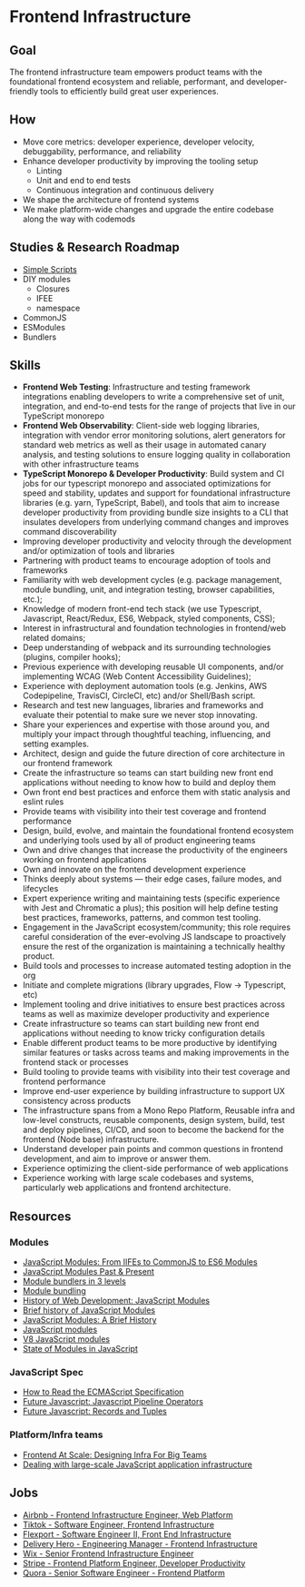 # Frontend Infrastructure

## Goal

The frontend infrastructure team empowers product teams with the foundational frontend ecosystem and reliable, performant, and developer-friendly tools to efficiently build great user experiences.

## How

- Move core metrics: developer experience, developer velocity, debuggability, performance, and reliability
- Enhance developer productivity by improving the tooling setup
  - Linting
  - Unit and end to end tests
  - Continuous integration and continuous delivery
- We shape the architecture of frontend systems
- We make platform-wide changes and upgrade the entire codebase along the way with codemods

## Studies & Research Roadmap

- [Simple Scripts](simple)
- DIY modules
  - Closures
  - IFEE
  - namespace
- CommonJS
- ESModules
- Bundlers

## Skills

- **Frontend Web Testing**: Infrastructure and testing framework integrations enabling developers to write a comprehensive set of unit, integration, and end-to-end tests for the range of projects that live in our TypeScript monorepo
- **Frontend Web Observability**: Client-side web logging libraries, integration with vendor error monitoring solutions, alert generators for standard web metrics as well as their usage in automated canary analysis, and testing solutions to ensure logging quality in collaboration with other infrastructure teams
- **TypeScript Monorepo & Developer Productivity**: Build system and CI jobs for our typescript monorepo and associated optimizations for speed and stability, updates and support for foundational infrastructure libraries (e.g. yarn, TypeScript, Babel), and tools that aim to increase developer productivity from providing bundle size insights to a CLI that insulates developers from underlying command changes and improves command discoverability
- Improving developer productivity and velocity through the development and/or optimization of tools and libraries
- Partnering with product teams to encourage adoption of tools and frameworks
- Familiarity with web development cycles (e.g. package management, module bundling, unit, and integration testing, browser capabilities, etc.);
- Knowledge of modern front-end tech stack (we use Typescript, Javascript, React/Redux, ES6, Webpack, styled components, CSS);
- Interest in infrastructural and foundation technologies in frontend/web related domains;
- Deep understanding of webpack and its surrounding technologies (plugins, compiler hooks);
- Previous experience with developing reusable UI components, and/or implementing WCAG (Web Content Accessibility Guidelines);
- Experience with deployment automation tools (e.g. Jenkins, AWS Codepipeline, TravisCI, CircleCI, etc) and/or Shell/Bash script.
- Research and test new languages, libraries and frameworks and evaluate their potential to make sure we never stop innovating.
- Share your experiences and expertise with those around you, and multiply your impact through thoughtful teaching, influencing, and setting examples.
- Architect, design and guide the future direction of core architecture in our frontend framework
- Create the infrastructure so teams can start building new front end applications without needing to know how to build and deploy them
- Own front end best practices and enforce them with static analysis and eslint rules
- Provide teams with visibility into their test coverage and frontend performance
- Design, build, evolve, and maintain the foundational frontend ecosystem and underlying tools used by all of product engineering teams
- Own and drive changes that increase the productivity of the engineers working on frontend applications
- Own and innovate on the frontend development experience
- Thinks deeply about systems — their edge cases, failure modes, and lifecycles
- Expert experience writing and maintaining tests (specific experience with Jest and Chromatic a plus); this position will help define testing best practices, frameworks, patterns, and common test tooling.
- Engagement in the JavaScript ecosystem/community; this role requires careful consideration of the ever-evolving JS landscape to proactively ensure the rest of the organization is maintaining a technically healthy product.
- Build tools and processes to increase automated testing adoption in the org
- Initiate and complete migrations (library upgrades, Flow -> Typescript, etc)
- Implement tooling and drive initiatives to ensure best practices across teams as well as maximize developer productivity and experience
- Create infrastructure so teams can start building new front end applications without needing to know tricky configuration details
- Enable different product teams to be more productive by identifying similar features or tasks across teams and making improvements in the frontend stack or processes
- Build tooling to provide teams with visibility into their test coverage and frontend performance
- Improve end-user experience by building infrastructure to support UX consistency across products
- The infrastructure spans from a Mono Repo Platform, Reusable infra and low-level constructs, reusable components, design system, build, test and deploy pipelines, CI/CD, and soon to become the backend for the frontend (Node base) infrastructure.
- Understand developer pain points and common questions in frontend development, and aim to improve or answer them.
- Experience optimizing the client-side performance of web applications
- Experience working with large scale codebases and systems, particularly web applications and frontend architecture.

## Resources

### Modules

- [JavaScript Modules: From IIFEs to CommonJS to ES6 Modules](https://www.youtube.com/watch?v=qJWALEoGge4&list=TLPQMDYwMTIwMjK_dvV037lu7g&index=2&ab_channel=freeCodeCamp.org)
- [JavaScript Modules Past & Present](https://www.youtube.com/watch?v=GQ96b_u7rGc&list=TLPQMDYwMTIwMjK_dvV037lu7g&index=1&ab_channel=freeCodeCamp.org)
- [Module bundlers in 3 levels](https://www.youtube.com/watch?v=iOYO2dKBYow&ab_channel=lihautan)
- [Module bundling](https://www.freecodecamp.org/news/javascript-modules-part-2-module-bundling-5020383cf306/)
- [History of Web Development: JavaScript Modules](https://lihautan.com/javascript-modules/)
- [Brief history of JavaScript Modules](https://medium.com/sungthecoder/javascript-module-module-loader-module-bundler-es6-module-confused-yet-6343510e7bde)
- [JavaScript Modules: A Brief History](https://objectpartners.com/2019/05/24/javascript-modules-a-brief-history/#:~:text=Before%20modules,import%20into%20other%20JavaScript%20code.)
- [JavaScript modules](https://developer.mozilla.org/en-US/docs/Web/JavaScript/Guide/Modules)
- [V8 JavaScript modules](https://v8.dev/features/modules)
- [State of Modules in JavaScript](https://www.sitepen.com/blog/state-of-modules-in-javascript)

### JavaScript Spec

- [How to Read the ECMAScript Specification](https://timothygu.me/es-howto)
- [Future Javascript: Javascript Pipeline Operators](https://dev.to/smpnjn/future-javascript-javascript-pipeline-operators-5jj)
- [Future Javascript: Records and Tuples](https://dev.to/smpnjn/future-javascript-records-and-tuples-14fk)

### Platform/Infra teams

- [Frontend At Scale: Designing Infra For Big Teams](https://www.youtube.com/watch?v=LrfSSAET6iY)
- [Dealing with large-scale JavaScript application infrastructure](https://www.youtube.com/watch?v=1KUdbnlgh-s)

## Jobs

- [Airbnb - Frontend Infrastructure Engineer, Web Platform](https://careers.airbnb.com/positions/3903900/)
- [Tiktok - Software Engineer, Frontend Infrastructure](https://careers.tiktok.com/position/6961906536192985374/detail)
- [Flexport - Software Engineer II, Front End Infrastructure](https://boards.greenhouse.io/flexport/jobs/3079348)
- [Delivery Hero - Engineering Manager - Frontend Infrastructure](https://careers.deliveryhero.com/global/en/job/JR0020676/Engineering-Manager-Frontend-Infrastructure-f-m-d)
- [Wix - Senior Frontend Infrastructure Engineer](https://www.wix.com/jobs/locations/tel-aviv/positions/473401)
- [Stripe - Frontend Platform Engineer, Developer Productivity](https://stripe.com/jobs/listing/frontend-platform-engineer-developer-productivity/3104737)
- [Quora - Senior Software Engineer - Frontend Platform](https://boards.greenhouse.io/quora/jobs/5880027002)
